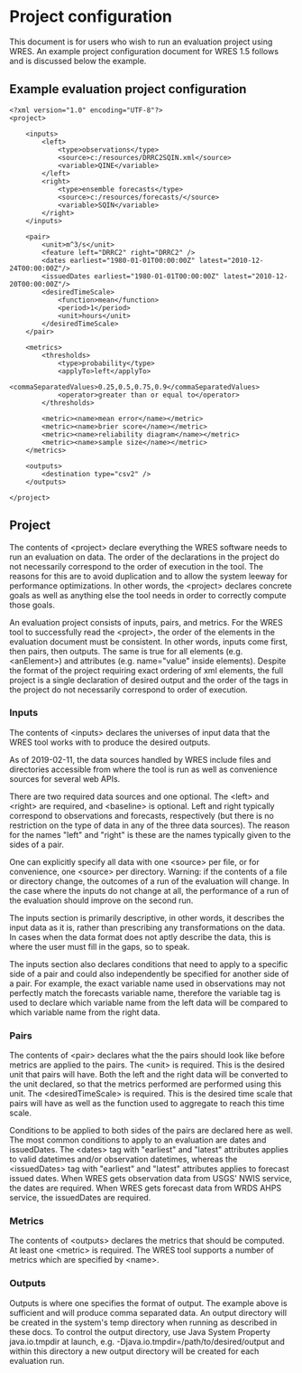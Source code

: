# Project configuration

This document is for users who wish to run an evaluation project using WRES.
An example project configuration document for WRES 1.5 follows and is discussed
below the example.

## Example evaluation project configuration

    <?xml version="1.0" encoding="UTF-8"?>
    <project>

        <inputs>
            <left>
                <type>observations</type>
                <source>c:/resources/DRRC2SQIN.xml</source>
                <variable>QINE</variable>
            </left>
            <right>
                <type>ensemble forecasts</type>
                <source>c:/resources/forecasts/</source>
                <variable>SQIN</variable>
            </right>
        </inputs>

        <pair>
            <unit>m^3/s</unit>
            <feature left="DRRC2" right="DRRC2" />
            <dates earliest="1980-01-01T00:00:00Z" latest="2010-12-24T00:00:00Z"/>
            <issuedDates earliest="1980-01-01T00:00:00Z" latest="2010-12-20T00:00:00Z"/>
            <desiredTimeScale>
                <function>mean</function>
                <period>1</period>
                <unit>hours</unit>
            </desiredTimeScale>
        </pair>

        <metrics>
            <thresholds>
                <type>probability</type>
                <applyTo>left</applyTo>
                <commaSeparatedValues>0.25,0.5,0.75,0.9</commaSeparatedValues>
                <operator>greater than or equal to</operator>
            </thresholds>
 
            <metric><name>mean error</name></metric>
            <metric><name>brier score</name></metric>
            <metric><name>reliability diagram</name></metric>
            <metric><name>sample size</name></metric>
        </metrics>

        <outputs>
            <destination type="csv2" />
        </outputs>

    </project>

## Project

The contents of &lt;project&gt; declare everything the WRES software needs to
run an evaluation on data. The order of the declarations in the project
do not necessarily correspond to the order of execution in the tool. The reasons
for this are to avoid duplication and to allow the system leeway for performance
optimizations. In other words, the &lt;project&gt; declares concrete goals as
well as anything else the tool needs in order to correctly compute those goals.

An evaluation project consists of inputs, pairs, and metrics. For the WRES tool
to successfully read the &lt;project&gt;, the order of the elements in the
evaluation document must be consistent. In other words, inputs come first, then
pairs, then outputs. The same is true for all elements (e.g. &lt;anElement&gt;)
and attributes (e.g. name="value" inside elements). Despite the format of the
project requiring exact ordering of xml elements, the full project is a single
declaration of desired output and the order of the tags in the project do not
necessarily correspond to order of execution.

### Inputs

The contents of &lt;inputs&gt; declares the universes of input data that the
WRES tool works with to produce the desired outputs.

As of 2019-02-11, the data sources handled by WRES include files and directories
accessible from where the tool is run as well as convenience sources for several
web APIs.

There are two required data sources and one optional. The &lt;left&gt; and
&lt;right&gt; are required, and &lt;baseline&gt; is optional. Left and right
typically correspond to observations and forecasts, respectively (but there is
no restriction on the type of data in any of the three data sources). The
reason for the names "left" and "right" is these are the names typically given
to the sides of a pair.

One can explicitly specify all data with one &lt;source&gt; per file, or for
convenience, one &lt;source&gt; per directory. Warning: if the contents of a
file or directory change, the outcomes of a run of the evaluation will change.
In the case where the inputs do not change at all, the performance of a run of
the evaluation should improve on the second run.

The inputs section is primarily descriptive, in other words, it describes the
input data as it is, rather than prescribing any transformations on the data.
In cases when the data format does not aptly describe the data, this is where
the user must fill in the gaps, so to speak.

The inputs section also declares conditions that need to apply to a specific
side of a pair and could also independently be specified for another side of a
pair. For example, the exact variable name used in observations may not
perfectly match the forecasts variable name, therefore the variable tag is used
to declare which variable name from the left data will be compared to which
variable name from the right data.

### Pairs

The contents of &lt;pair&gt; declares what the the pairs should look like before
metrics are applied to the pairs. The &lt;unit&gt; is required. This is the
desired unit that pairs will have. Both the left and the right data will be
converted to the unit declared, so that the metrics performed are performed
using this unit. The &lt;desiredTimeScale&gt; is required. This is the desired
time scale that pairs will have as well as the function used to aggregate to
reach this time scale.

Conditions to be applied to both sides of the pairs are declared here as well.
The most common conditions to apply to an evaluation are dates and issuedDates.
The &lt;dates&gt; tag with "earliest" and "latest" attributes applies to valid
datetimes and/or observation datetimes, whereas the &lt;issuedDates&gt; tag with
"earliest" and "latest" attributes applies to forecast issued dates. When WRES
gets observation data from USGS' NWIS service, the dates are required. When WRES
gets forecast data from WRDS AHPS service, the issuedDates are required.

### Metrics

The contents of &lt;outputs&gt; declares the metrics that should be computed. At
least one &lt;metric&gt; is required. The WRES tool supports a number of metrics
which are specified by &lt;name&gt;.

### Outputs

Outputs is where one specifies the format of output. The example above is
sufficient and will produce comma separated data. An output directory will be
created in the system's temp directory when running as described in these docs.
To control the output directory, use Java System Property java.io.tmpdir
at launch, e.g. -Djava.io.tmpdir=/path/to/desired/output and within this
directory a new output directory will be created for each evaluation run.
